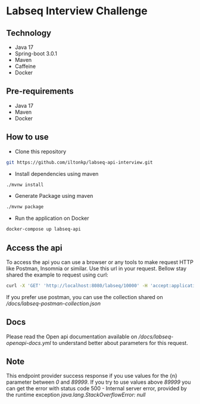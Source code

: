 # Labseq Interview Challenge

## Technology

- <a hrf="https://www.java.com/en/download/help/whatis_java.html">Java 17</a>
- <a hrf="https://spring.io/projects/spring-boot">Spring-boot 3.0.1</a>
- <a hrf="https://maven.apache.org/">Maven</a>
- <a hrf="https://www.baeldung.com/java-caching-caffeine">Caffeine</a>
- <a hrf="https://docs.docker.com/get-started/overview/">Docker</a>

## Pre-requirements

- <a hrf="https://www.java.com/en/download/help/whatis_java.html">Java 17</a>
- <a hrf="https://maven.apache.org/">Maven</a>
- <a hrf="https://docs.docker.com/get-started/overview/">Docker</a>

## How to use

- Clone this repository
```sh
git https://github.com/iltonkp/labseq-api-interview.git
```

- Install dependencies using maven 
```sh
./mvnw install
```

- Generate Package using maven
```sh
./mvnw package
```

- Run the application on Docker
```sh
docker-compose up labseq-api
```

## Access the api

To access the api you can use a browser or any tools to make request HTTP like Postman, Insomnia or similar. Use this
<a hrf="http://localhost:8080/labseq/{n}">url</a> in your request. Bellow stay shared the example to request using curl:

```sh
curl -X 'GET' 'http://localhost:8080/labseq/10000' -H 'accept:application/json'
```

If you prefer use postman, you can use the collection shared on */docs/labseq-postman-collection.json*

## Docs

Please read the Open api documentation available on */docs/labseq-openapi-docs.yml* to understand better about 
parameters for this request. 

## Note 

This endpoint provider success response if you use values for the {n} parameter between *0* and *89999*. If you try to use 
values above *89999* you can get the error with status code 500 - Internal server error, provided by the runtime exception
*java.lang.StackOverflowError: null*
